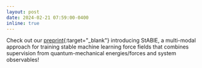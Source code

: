 ```yaml
---
layout: post
date: 2024-02-21 07:59:00-0400
inline: true
---
```


Check out our [preprint](https://arxiv.org/abs/2402.13984){:target="\_blank"} introducing StABlE, a multi-modal approach for training stable machine learning force fields that combines supervision from quantum-mechanical energies/forces and system observables!
